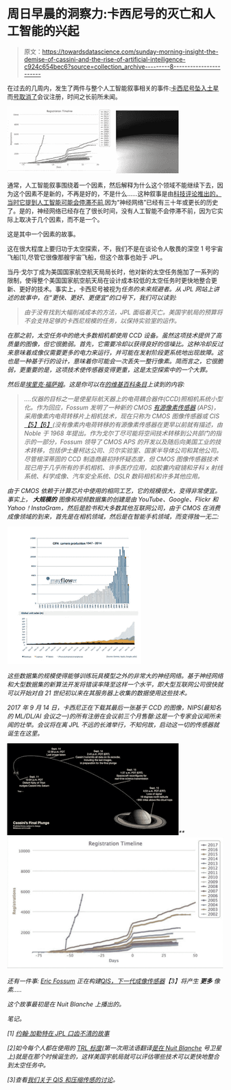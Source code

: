 # 周日早晨的洞察力:卡西尼号的灭亡和人工智能的兴起

> 原文：<https://towardsdatascience.com/sunday-morning-insight-the-demise-of-cassini-and-the-rise-of-artificial-inteiligence-c924c654bec6?source=collection_archive---------8----------------------->

在过去的几周内，发生了两件与整个人工智能叙事相关的事件:[卡西尼号坠入土星](https://saturn.jpl.nasa.gov/)而[号取消了](http://nips.cc/)会议注册，时间之长前所未闻。

![](img/3aaf729ac16478fecff33b54acf7f8d4.png)

通常，人工智能叙事围绕着一个因素，然后解释为什么这个领域不能继续下去，因为这个因素不是新的，不再是好的，不是什么……这种叙事是由[科技评论推出的，当时它提到人工智能可能会停滞不前](https://www.technologyreview.com/s/608911/is-ai-riding-a-one-trick-pony/),因为“神经网络”已经有三十年或更长的历史了。是的，神经网络已经存在了很长时间，没有人工智能不会停滞不前，因为它实际上取决于几个因素，而不是一个。

这是其中一个因素的故事。

这在很大程度上要归功于太空探索，不，我们不是在谈论令人敬畏的深空 1 号宇宙飞船[1],尽管它很像那艘宇宙飞船，但这个故事也始于 JPL。

当丹·戈尔丁成为美国国家航空航天局局长时，他对新的太空任务施加了一系列的限制，使得整个美国国家航空航天局在设计成本较低的太空任务时更快地整合更新、更好的技术。事实上，卡西尼号被视为*任务的未来规避者。从 JPL 网站上讲述的故事中，在“更快、更好、更便宜”的口号下，我们可以读到:*

> *由于没有找到大幅削减成本的方法，JPL 面临着灭亡。美国宇航局的预算将不会支持足够的卡西尼规模的任务，以保持实验室的运作。*

*在那之前，太空任务中的绝大多数相机都使用 CCD 设备。虽然这项技术提供了高质量的图像，但它很脆弱。首先，它需要冷却以获得良好的信噪比。这种冷却反过来意味着成像仪需要更多的电力来运行，并可能在发射阶段更系统地出现故障。这也是一种基于行的设计，意味着你可能会一次丢失一整行像素。简而言之，它很脆弱，更重要的是，这项技术使传感器变得更重，这是太空探索中的一个大罪。*

*然后是[埃里克·福萨姆](http://ericfossum.com/)。这是你可以在[的维基百科条目](https://en.wikipedia.org/wiki/Eric_Fossum)上读到的内容:*

> *….仪器的目标之一是使星际航天器上的电荷耦合器件(CCD)照相机系统小型化。作为回应，Fossum 发明了一种新的 CMOS [有源像素传感器](https://en.wikipedia.org/wiki/Active_pixel_sensor) (APS)，采用像素内电荷转移片上相机技术，现在只称为 CMOS 图像传感器或 CIS[【5】](https://en.wikipedia.org/wiki/Eric_Fossum#cite_note-5)[【6】](https://en.wikipedia.org/wiki/Eric_Fossum#cite_note-6)(没有像素内电荷转移的有源像素传感器在更早以前就有描述，由 Noble 于 1968 年提出。作为戈尔丁尽可能将空间技术转移到公共部门的指示的一部分，Fossum 领导了 CMOS APS 的开发以及随后向美国工业的技术转移，包括伊士曼柯达公司、贝尔实验室、国家半导体公司和其他公司。尽管根深蒂固的 CCD 制造商最初持怀疑态度，但 CMOS 图像传感器技术现已用于几乎所有的手机相机、许多医疗应用，如胶囊内窥镜和牙科 x 射线系统、科学成像、汽车安全系统、DSLR 数码相机和许多其他应用。*

*由于 CMOS 依赖于计算芯片中使用的相同工艺，它的规模很大，变得非常便宜。事实上， ***大规模的*** 图像和视频数据集的创建是由 YouTube、Google、Flickr 和 Yahoo！InstaGram，然后是脸书和大多数其他互联网公司，由于 CMOS 在消费成像领域的到来，首先是在相机领域，然后是在智能手机领域，而变得独一无二:*

*![](img/6e317a2756631e055a224ef7a054c36a.png)*

*这些数据集的规模使得能够训练玩具模型之外的非常大的神经网络。基于神经网络和大型数据集的新算法开发将错误率降至这样一个水平，即大型互联网公司很快就可以开始对自 21 世纪初以来在其服务器上收集的数据使用这些技术。*

*2017 年 9 月 14 日，卡西尼正在下载其最后一张基于 CCD 的图像，NIPS(最知名的 ML/DL/AI 会议之一)的所有注册在会议前三个月售罄:这是一个专家会议闻所未闻的壮举。会议将在离 JPL 不远的长滩举行，不知何故，启动这一切的传感器就诞生在这里。*

*![](img/2d9f7be2c8cf94ba0171f5d072b64c42.png)**![](img/d575226c603e7c85941e4e744283929d.png)*

*还有一件事: [Eric Fossum](http://ericfossum.com/) 正在构建[QIS，下一代成像传感器](http://image-sensors-world.blogspot.fr/2017/03/eric-fossum-founds-gigajot-startup.html)【3】将产生 ***更多*** 像素…..*

*这个故事最初是在 Nuit Blanche 上播出的。*

*笔记。*

*[1] [约翰·加勒特在 JPL 口齿不清的故事](http://www.flownet.com/gat/jpl-lisp.html)*

*[2]如今每个人都在使用的 [TRL 标度](https://en.wikipedia.org/wiki/Technology_readiness_level)(第一次用法语翻译[是在 Nuit Blanche](http://nuit-blanche.blogspot.fr/2007/06/france-technologies-de-rupture-et.html) 号卫星上)就是在那个时候诞生的，这样美国宇航局就可以评估哪些技术可以更快地整合到太空任务中。*

*[3]查看[我们关于 QIS 和压缩传感的讨论](http://nuit-blanche.blogspot.fr/2014/02/sunday-morning-insight-compressive.html)。*